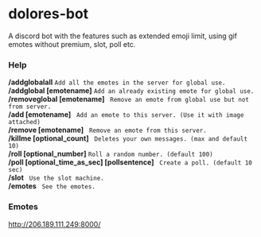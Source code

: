 # dolores-bot
A discord bot with the features such as extended emoji limit, using gif emotes without premium, slot, poll etc.

### Help  
**/addglobalall**   `Add all the emotes in the server for global use.`  
**/addglobal [emotename]**   `Add an already existing emote for global use.`  
**/removeglobal [emotename]**   ` Remove an emote from global use but not from server.`  
**/add [emotename]**   ` Add an emote to this server. (Use it with image attached)`  
**/remove [emotename]**   ` Remove an emote from this server.`  
**/killme [optional_count]**   ` Deletes your own messages. (max and default 10)`  
**/roll [optional_number]**   `Roll a random number. (default 100)`  
**/poll [optional_time_as_sec] [pollsentence]**  ` Create a poll. (default 10 sec)`  
**/slot**     ` Use the slot machine.`  
**/emotes**  ` See the emotes.`    
  
    
### Emotes  
http://206.189.111.249:8000/
